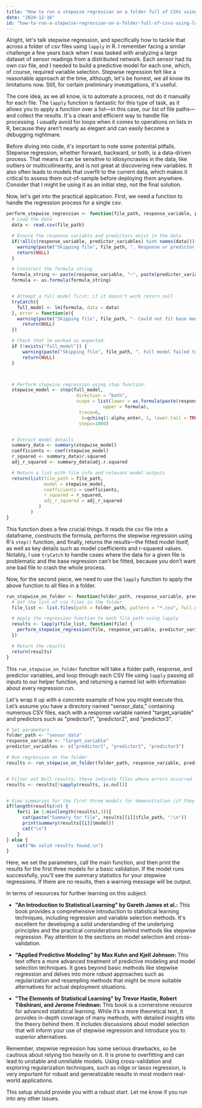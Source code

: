 ```yaml
---
title: "How to run a stepwise regression on a folder full of CSVs using lapply?"
date: "2024-12-16"
id: "how-to-run-a-stepwise-regression-on-a-folder-full-of-csvs-using-lapply"
---
```


Alright, let's talk stepwise regression, and specifically how to tackle that across a folder of csv files using `lapply` in R. I remember facing a similar challenge a few years back when I was tasked with analyzing a large dataset of sensor readings from a distributed network. Each sensor had its own csv file, and I needed to build a predictive model for each one, which, of course, required variable selection. Stepwise regression felt like a reasonable approach at the time, although, let's be honest, we all know its limitations now. Still, for certain preliminary investigations, it's useful.

The core idea, as we all know, is to automate a process, not do it manually for each file. The `lapply` function is fantastic for this type of task, as it allows you to apply a function over a list—in this case, our list of file paths—and collect the results. It's a clean and efficient way to handle file processing. I usually avoid for loops when it comes to operations on lists in R, because they aren’t nearly as elegant and can easily become a debugging nightmare.

Before diving into code, it's important to note some potential pitfalls. Stepwise regression, whether forward, backward, or both, is a data-driven process. That means it can be sensitive to idiosyncrasies in the data, like outliers or multicollinearity, and is not great at discovering new variables. It also often leads to models that overfit to the current data, which makes it critical to assess them out-of-sample before deploying them anywhere. Consider that I might be using it as an initial step, not the final solution.

Now, let's get into the practical application. First, we need a function to handle the regression process for a single csv.

```r
perform_stepwise_regression <- function(file_path, response_variable, predictor_variables, alpha_enter = 0.05, alpha_remove = 0.05) {
  # Load the data
  data <- read.csv(file_path)

  # Ensure the response variable and predictors exist in the data
  if(!all(c(response_variable, predictor_variables) %in% names(data))){
    warning(paste("Skipping file", file_path, ". Response or predictor variables not found."))
    return(NULL)
  }

  # Construct the formula string
  formula_string <- paste(response_variable, "~", paste(predictor_variables, collapse = "+"))
  formula <- as.formula(formula_string)


  # Attempt a full model first; if it doesn't work return null
  tryCatch({
    full_model <- lm(formula, data = data)
  }, error = function(e){
    warning(paste("Skipping file", file_path, ". Could not fit base model."))
      return(NULL)
  })

  # Check that lm worked as expected.
  if (!exists("full_model")) {
      warning(paste("Skipping file", file_path, ". Full model failed to build."))
      return(NULL)
  }



  # Perform stepwise regression using step function.
  stepwise_model <- step(full_model,
                          direction = "both",
                          scope = list(lower = as.formula(paste(response_variable, "~ 1")),
                                    upper = formula),
                           trace=0,
                            k=qchisq(1-alpha_enter, 1, lower.tail = TRUE),
                           steps=1000)


  # Extract model details
  summary_data <- summary(stepwise_model)
  coefficients <- coef(stepwise_model)
  r_squared <- summary_data$r.squared
  adj_r_squared <- summary_data$adj.r.squared

  # Return a list with file info and relevant model outputs
  return(list(file_path = file_path,
              model = stepwise_model,
              coefficients = coefficients,
              r_squared = r_squared,
              adj_r_squared = adj_r_squared
            )
         )
}
```

This function does a few crucial things. It reads the csv file into a dataframe, constructs the formula, performs the stepwise regression using R's `step()` function, and finally, returns the results—the fitted model itself, as well as key details such as model coefficients and r-squared values. Notably, I use `tryCatch` to handle cases where the data for a given file is problematic and the base regression can't be fitted, because you don’t want one bad file to crash the whole process.

Now, for the second piece, we need to use the `lapply` function to apply the above function to all files in a folder.

```r
run_stepwise_on_folder <- function(folder_path, response_variable, predictor_variables, alpha_enter=0.05, alpha_remove=0.05) {
  # Get the list of csv files in the folder
  file_list <- list.files(path = folder_path, pattern = "*.csv", full.names = TRUE)

  # Apply the regression function to each file path using lapply
  results <- lapply(file_list, function(file) {
    perform_stepwise_regression(file, response_variable, predictor_variables, alpha_enter=alpha_enter, alpha_remove=alpha_remove)
  })

  # Return the results
  return(results)
}
```

This `run_stepwise_on_folder` function will take a folder path, response, and predictor variables, and loop through each CSV file using `lapply` passing all inputs to our helper function, and returning a named list with information about every regression run.

Let's wrap it up with a concrete example of how you might execute this. Let’s assume you have a directory named "sensor_data," containing numerous CSV files, each with a response variable named "target_variable" and predictors such as "predictor1", "predictor2", and "predictor3".

```r
# Set parameters
folder_path <- "sensor_data"
response_variable <- "target_variable"
predictor_variables <- c("predictor1", "predictor2", "predictor3")

# Run regression on the folder
results <- run_stepwise_on_folder(folder_path, response_variable, predictor_variables)


# Filter out Null results; these indicate files where errors occurred
results <- results[!sapply(results, is.null)]


# View summaries for the first three models for demonstration (if they exist)
if(length(results)>0) {
    for(i in 1:min(length(results),3)){
      cat(paste("Summary for file", results[[i]]$file_path, ":\n"))
      print(summary(results[[i]]$model))
      cat("\n")
    }
} else {
    cat("No valid results found.\n")
}
```

Here, we set the parameters, call the main function, and then print the results for the first three models for a basic validation. If the model runs successfully, you'll see the summary statistics for your stepwise regressions. If there are no results, then a warning message will be output.

In terms of resources for further learning on this subject:

*   **"An Introduction to Statistical Learning" by Gareth James et al.:** This book provides a comprehensive introduction to statistical learning techniques, including regression and variable selection methods. It's excellent for developing a solid understanding of the underlying principles and the practical considerations behind methods like stepwise regression. Pay attention to the sections on model selection and cross-validation.

*   **"Applied Predictive Modeling" by Max Kuhn and Kjell Johnson:** This text offers a more advanced treatment of predictive modeling and model selection techniques. It goes beyond basic methods like stepwise regression and delves into more robust approaches such as regularization and resampling methods that might be more suitable alternatives for actual deployment situations.

*   **"The Elements of Statistical Learning" by Trevor Hastie, Robert Tibshirani, and Jerome Friedman:** This book is a cornerstone resource for advanced statistical learning. While it’s a more theoretical text, it provides in-depth coverage of many methods, with detailed insights into the theory behind them. It includes discussions about model selection that will inform your use of stepwise regression and introduce you to superior alternatives.

Remember, stepwise regression has some serious drawbacks, so be cautious about relying too heavily on it. It is prone to overfitting and can lead to unstable and unreliable models. Using cross-validation and exploring regularization techniques, such as ridge or lasso regression, is very important for robust and generalizable results in most modern real-world applications.

This setup should provide you with a robust start. Let me know if you run into any other issues.

